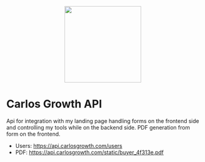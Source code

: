 <p align="center"><img src="https://carlosgrowth.com/_nuxt/img/06308a4.svg" width=200/></p>

# Carlos Growth API
Api for integration with my landing page handling forms on the frontend side and controlling my tools while on the backend side. PDF generation from form on the frontend.

- Users: https://api.carlosgrowth.com/users
- PDF: https://api.carlosgrowth.com/static/buyer_4f313e.pdf
